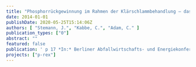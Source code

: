```yaml
---
title: "Phosphorrückgewinnung im Rahmen der Klärschlammbehandlung – das EU-Projekt P-REX"
date: 2014-01-01
publishDate: 2020-05-25T15:14:06Z
authors: [ "Stemann, J.", "Kabbe, C.", "Adam, C." ]
publication_types: ["0"]
abstract: ""
featured: false
publication: ' p 17 *In:* Berliner Abfallwirtschafts- und Energiekonferenz. Berlin. 27-28 January 2014'
projects: ["p-rex"]
---
```


